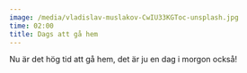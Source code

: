 ```yaml
---
image: /media/vladislav-muslakov-CwIU33KGToc-unsplash.jpg
time: 02:00
title: Dags att gå hem
---
```

Nu är det hög tid att gå hem, det är ju en dag i morgon också!